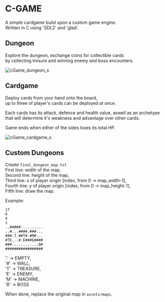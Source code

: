 # C-GAME

A simple cardgame build upon a custom game engine.\
Written in C using 'SDL2' and 'glad'.

## Dungeon

Explore the dungeon, exchange coins for collectible cards\
by collecting tresure and winning enemy and boss encounters.

![cGame_dungeon_s](https://github.com/user-attachments/assets/ff72073b-9207-4f2f-8826-b9f363c23b8f)

## Cardgame

Deploy cards from your hand onto the board,\
up to three of player's cards can be deployed at once.

Each cards has its attack, defence and health value, aswell as an archetype\
that will determine it's weakness and advantage over other cards.

Game ends when either of the sides loses its total HP.

![cGame_cardgame_s](https://github.com/user-attachments/assets/7abd29b9-cc18-4d8c-9d91-2225939fe15c)


## Custom Dungeons

Create ```final_dungeon_map.txt```\
First line: width of the map,\
Second line: height of the map,\
Third line: x of player origin [index, from 0 -> map_width-1],\
Fourth line: y of player origin [index, from 0 -> map_height-1],\
Fifth line: draw the map.

Example:

```
17
6
4
1
..#####..........
..#...####.###...
###.T.##T#.#M#...
#TE...#.E###E####
###............B#
#################
```

'.' -> EMPTY,\
'#' -> WALL,\
'T' -> TREASURE,\
'E' -> ENEMY,\
'M' -> MACHINE,\
'B' -> BOSS

When done, replace the original map in ```assets/maps```.
